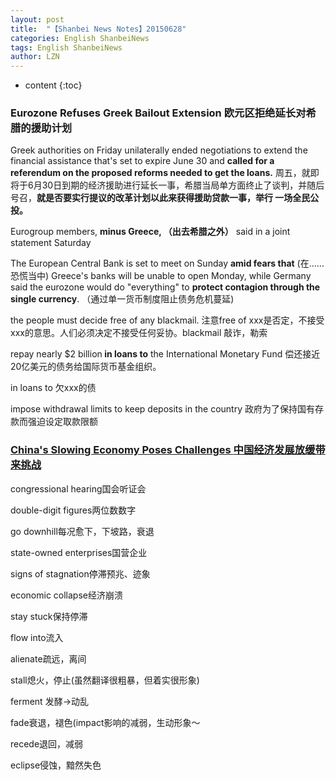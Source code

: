 ```yaml
---
layout: post
title:  "【Shanbei News Notes】20150628" 
categories: English ShanbeiNews
tags: English ShanbeiNews
author: LZN
---
```


* content
{:toc}

<h3>Eurozone Refuses Greek Bailout Extension 欧元区拒绝延长对希腊的援助计划</h3>
Greek authorities on Friday unilaterally ended negotiations to extend the financial assistance that's set to expire June 30 and <strong>called for a referendum on the proposed reforms needed to get the loans.</strong> 周五，就即将于6月30日到期的经济援助进行延长一事，希腊当局单方面终止了谈判，并随后号召，<strong>就是否要实行提议的改革计划以此来获得援助贷款一事，举行 一场全民公投。</strong>

Eurogroup members, <strong>minus Greece, （出去希腊之外）</strong> said in a joint statement Saturday

The European Central Bank is set to meet on Sunday <strong>amid fears that</strong> (在……恐慌当中) Greece's banks will be unable to open Monday, while Germany said the eurozone would do "everything" to <strong>protect contagion through the single currency</strong>. （通过单一货币制度阻止债务危机蔓延)

the people must decide free of any blackmail. 注意free of xxx是否定，不接受xxx的意思。人们必须决定不接受任何妥协。blackmail 敲诈，勒索

repay nearly $2 billion<strong> in loans to</strong> the International Monetary Fund 偿还接近20亿美元的债务给国际货币基金组织。

in loans to 欠xxx的债

impose withdrawal limits to keep deposits in the country 政府为了保持国有存款而强迫设定取款限额
<h3><a href="http://www.shanbay.com/read/article/34048/">China's Slowing Economy Poses Challenges <strong>中国经济发展放缓带来挑战</strong></a></h3>
congressional hearing国会听证会

double-digit figures两位数数字

go downhill每况愈下，下坡路，衰退

state-owned enterprises国营企业

signs of stagnation停滞预兆、迹象

economic collapse经济崩溃

stay stuck保持停滞

flow into流入

alienate疏远，离间

stall熄火，停止(虽然翻译很粗暴，但着实很形象)

ferment 发酵→动乱

fade衰退，褪色(impact影响的减弱，生动形象～

recede退回，减弱

eclipse侵蚀，黯然失色